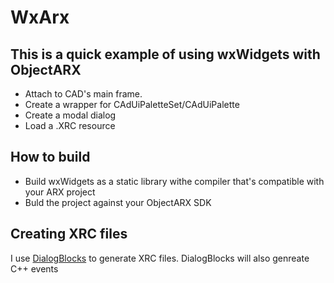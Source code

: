 # WxArx

## This is a quick example of using wxWidgets with ObjectARX

- Attach to CAD's main frame.
- Create a wrapper for CAdUiPaletteSet/CAdUiPalette
- Create a modal dialog
- Load a .XRC resource

## How to build

- Build wxWidgets as a static library withe compiler that's compatible with your ARX project
- Buld the project against your ObjectARX SDK

## Creating XRC files

I use [DialogBlocks](http://www.anthemion.co.uk/dialogblocks/) to generate XRC files. DialogBlocks will also genreate C++ events

